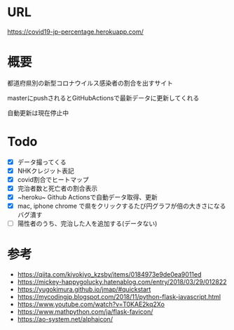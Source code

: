 # URL
https://covid19-jp-percentage.herokuapp.com/

# 概要
都道府県別の新型コロナウイルス感染者の割合を出すサイト

masterにpushされるとGitHubActionsで最新データに更新してくれる

自動更新は現在停止中

# Todo
- [x] データ撮ってくる
- [x] NHKクレジット表記
- [x] covid割合でヒートマップ
- [x] 完治者数と死亡者の割合表示
- [x] ~heroku~ Github Actionsで自動データ取得、更新
- [x] mac, iphone chrome で県をクリックするたび円グラフが倍の大きさになるバグ潰す
- [ ] 陽性者のうち、完治した人を追加する(データない)

# 参考
+ https://qiita.com/kiyokiyo_kzsby/items/0184973e9de0ea9011ed
+ https://mickey-happygolucky.hatenablog.com/entry/2018/03/29/012822
+ https://yugokimura.github.io/jmap/#quickstart
+ https://mycodingjp.blogspot.com/2018/11/python-flask-javascript.html
+ https://www.youtube.com/watch?v=T0KAE2kq2Xo
+ https://www.mathpython.com/ja/flask-favicon/
+ https://ao-system.net/alphaicon/
